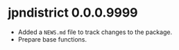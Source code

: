 # jpndistrict 0.0.0.9999

* Added a `NEWS.md` file to track changes to the package.
* Prepare base functions.
